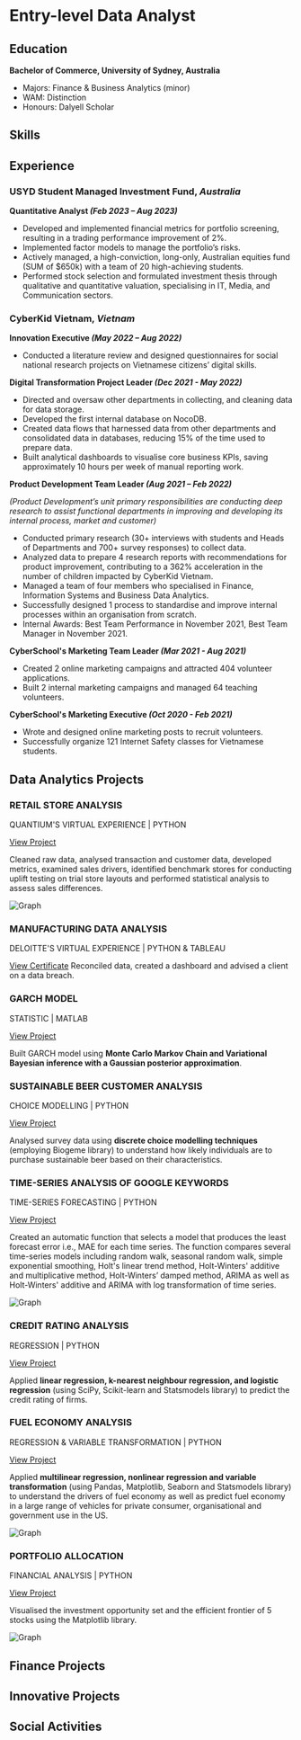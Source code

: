 # Entry-level Data Analyst 

## Education 
**Bachelor of Commerce, University of Sydney, Australia**
-	Majors: Finance & Business Analytics (minor)
- WAM: Distinction
- Honours: Dalyell Scholar

## Skills 

## Experience 
### USYD Student Managed Investment Fund, _Australia_
**Quantitative Analyst _(Feb 2023 – Aug 2023)_**
- Developed and implemented financial metrics for portfolio screening, resulting in a trading performance improvement of 2%.
- Implemented factor models to manage the portfolio’s risks.
- Actively managed, a high-conviction, long-only, Australian equities fund (SUM of $650k) with a team of 20 high-achieving students.
- Performed stock selection and formulated investment thesis through qualitative and quantitative valuation, specialising in IT, Media, and Communication sectors. 

### CyberKid Vietnam, _Vietnam_  
**Innovation Executive _(May 2022 – Aug 2022)_**
- Conducted a literature review and designed questionnaires for social national research projects on Vietnamese citizens’ digital skills.

**Digital Transformation Project Leader _(Dec 2021 - May 2022)_**
- Directed and oversaw other departments in collecting, and cleaning data for data storage.
- Developed the first internal database on NocoDB.
- Created data flows that harnessed data from other departments and consolidated data in databases, reducing 15% of the time used to prepare data.
- Built analytical dashboards to visualise core business KPIs, saving approximately 10 hours per week of manual reporting work.
  
**Product Development Team Leader _(Aug 2021 – Feb 2022)_**

_(Product Development’s unit primary responsibilities are conducting deep research to assist functional departments in improving and developing its internal process, market and customer)_
- Conducted primary research (30+ interviews with students and Heads of Departments and 700+ survey responses) to collect data.
- Analyzed data to prepare 4 research reports with recommendations for product improvement, contributing to a 362% acceleration in the number of children impacted by CyberKid Vietnam. 
- Managed a team of four members who specialised in Finance, Information Systems and Business Data Analytics.
- Successfully designed 1 process to standardise and improve internal processes within an organisation from scratch.
- Internal Awards: Best Team Performance in November 2021, Best Team Manager in November 2021.

**CyberSchool's Marketing Team Leader _(Mar 2021 - Aug 2021)_**
- Created 2 online marketing campaigns and attracted 404 volunteer applications. 
- Built 2 internal marketing campaigns and managed 64 teaching volunteers.

**CyberSchool's Marketing Executive _(Oct 2020 - Feb 2021)_**
- Wrote and designed online marketing posts to recruit volunteers.
- Successfully organize 121 Internet Safety classes for Vietnamese students.

## Data Analytics Projects
### RETAIL STORE ANALYSIS
QUANTIUM'S VIRTUAL EXPERIENCE | PYTHON

[View Project](https://github.com/lynhtrann22/personal_project/tree/c7f2a4644f378dd98b8acb3f1d9d7cf398aeefcf/retail_store)

Cleaned raw data, analysed transaction and customer data, developed metrics, examined sales drivers, identified benchmark stores for conducting uplift testing on trial store layouts and performed statistical analysis to assess sales differences.

![Graph](/assets/img/download_1.png)

### MANUFACTURING DATA ANALYSIS
DELOITTE'S VIRTUAL EXPERIENCE | PYTHON & TABLEAU

[View Certificate](https://drive.google.com/file/d/1QRTrTvt6hfJoZCb377Fu7pEPdpbuNEMS/view?usp=sharing)
Reconciled data, created a dashboard and advised a client on a data breach.

### GARCH MODEL 
STATISTIC | MATLAB

[View Project](https://github.com/lynhtrann22/personal_project/tree/c7f2a4644f378dd98b8acb3f1d9d7cf398aeefcf/GARCH-model)

Built GARCH model using **Monte Carlo Markov Chain and Variational Bayesian inference with a Gaussian posterior approximation**.

### SUSTAINABLE BEER CUSTOMER ANALYSIS
CHOICE MODELLING | PYTHON

[View Project](https://github.com/lynhtrann22/personal_project/tree/c7f2a4644f378dd98b8acb3f1d9d7cf398aeefcf/choice-modelling)

Analysed survey data using **discrete choice modelling techniques** (employing Biogeme library) to understand how likely individuals are to purchase sustainable beer based on their characteristics.

### TIME-SERIES ANALYSIS OF GOOGLE KEYWORDS 
TIME-SERIES FORECASTING | PYTHON 

[View Project](https://github.com/lynhtrann22/personal_project/tree/c7f2a4644f378dd98b8acb3f1d9d7cf398aeefcf/time-series)

Created an automatic function that selects a model that produces the least forecast error i.e., MAE for each time series. The function compares several time-series models including random walk, seasonal random walk, simple exponential smoothing, Holt's linear trend method, Holt-Winters' additive and multiplicative method, Holt-Winters’ damped method, ARIMA as well as Holt-Winters' additive and ARIMA with log transformation of time series. 

![Graph](/assets/img/download_5.png)

### CREDIT RATING ANALYSIS 
REGRESSION | PYTHON

[View Project](https://github.com/lynhtrann22/personal_project/tree/c7f2a4644f378dd98b8acb3f1d9d7cf398aeefcf/credit-rating)

Applied **linear regression, k-nearest neighbour regression, and logistic regression** (using SciPy, Scikit-learn and Statsmodels library) to predict the credit rating of firms.

### FUEL ECONOMY ANALYSIS 
REGRESSION & VARIABLE TRANSFORMATION | PYTHON

[View Project](https://github.com/lynhtrann22/personal_project/tree/c7f2a4644f378dd98b8acb3f1d9d7cf398aeefcf/fuel-economy)

Applied **multilinear regression, nonlinear regression and variable transformation** (using Pandas, Matplotlib, Seaborn and Statsmodels library) to understand the drivers of fuel economy as well as predict fuel economy in a large range of vehicles for private consumer, organisational and government use in the US.

![Graph](/assets/img/download_3.png)

### PORTFOLIO ALLOCATION 
FINANCIAL ANALYSIS | PYTHON

[View Project](https://github.com/lynhtrann22/personal_project/tree/c7f2a4644f378dd98b8acb3f1d9d7cf398aeefcf/portfolio-allocation)

Visualised the investment opportunity set and the efficient frontier of 5 stocks using the Matplotlib library. 

![Graph](/assets/img/download_4.png)

## Finance Projects 

## Innovative Projects

## Social Activities 
